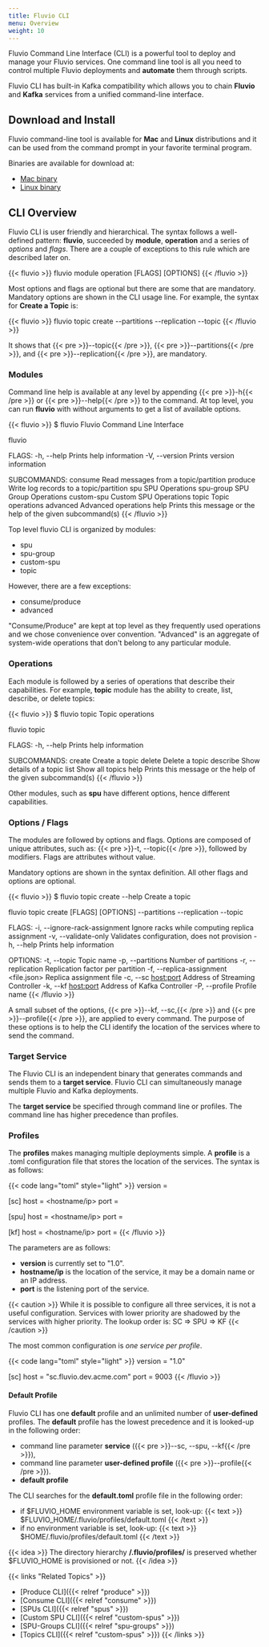 ```yaml
---
title: Fluvio CLI
menu: Overview
weight: 10
---
```


Fluvio Command Line Interface (CLI) is a powerful tool to deploy and manage your Fluvio services. One command line tool is all you need to control multiple Fluvio deployments and __automate__ them through scripts.  

Fluvio CLI has built-in Kafka compatibility which allows you to chain  __Fluvio__ and __Kafka__ services from a unified command-line interface.

## Download and Install

Fluvio command-line tool is available for __Mac__ and __Linux__ distributions and it can be used from the command prompt in your favorite terminal program.  

Binaries are available for download at:

* [Mac binary](https://github.com/infinyon/fluvio/releases)
* [Linux binary](https://github.com/infinyon/fluvio/releases)


## CLI Overview

Fluvio CLI is user friendly and hierarchical. The syntax follows a well-defined pattern: __fluvio__, succeeded by __module__, __operation__ and a series of _options_ and _flags_. There are a couple of exceptions to this rule which are described later on.


{{< fluvio >}}
fluvio module operation [FLAGS] [OPTIONS]
{{< /fluvio >}}

Most options and flags are optional but there are some that are mandatory. Mandatory options are shown in the CLI usage line. For example, the syntax for **Create a Topic** is:

{{< fluvio >}}
fluvio topic create --partitions <integer> --replication <integer> --topic <string>
{{< /fluvio >}}

It shows that {{< pre >}}--topic{{< /pre >}}, {{< pre >}}--partitions{{< /pre >}}, and {{< pre >}}--replication{{< /pre >}}, are mandatory.

### Modules

Command line help is available at any level by appending {{< pre >}}-h{{< /pre >}} or {{< pre >}}--help{{< /pre >}} to the command. At top level, you can run __fluvio__ with without arguments to get a list of available options.

{{< fluvio >}}
$ fluvio 
Fluvio Command Line Interface

fluvio <SUBCOMMAND>

FLAGS:
    -h, --help       Prints help information
    -V, --version    Prints version information

SUBCOMMANDS:
    consume       Read messages from a topic/partition
    produce       Write log records to a topic/partition
    spu           SPU Operations
    spu-group     SPU Group Operations
    custom-spu    Custom SPU Operations
    topic         Topic operations
    advanced      Advanced operations
    help          Prints this message or the help of the given subcommand(s)
{{< /fluvio >}}

Top level fluvio CLI is organized by modules:

* spu
* spu-group
* custom-spu
* topic

However, there are a few exceptions:

* consume/produce
* advanced

"Consume/Produce" are kept at top level as they frequently used operations and we chose convenience over convention. "Advanced" is an aggregate of system-wide operations that don't belong to any particular module.

### Operations

Each module is followed by a series of operations that describe their capabilities. For example, __topic__ module has the ability to create, list, describe, or delete topics:

{{< fluvio >}}
$ fluvio topic
Topic operations

fluvio topic <SUBCOMMAND>

FLAGS:
    -h, --help    Prints help information

SUBCOMMANDS:
    create      Create a topic
    delete      Delete a topic
    describe    Show details of a topic
    list        Show all topics
    help        Prints this message or the help of the given subcommand(s)
{{< /fluvio >}}

Other modules, such as __spu__ have different options, hence different capabilities.

### Options / Flags

The modules are followed by options and flags. Options are composed of unique attributes, such as: {{< pre >}}-t, --topic{{< /pre >}}, followed by modifiers. Flags are attributes without value.

Mandatory options are shown in the syntax definition. All other flags and options are optional.

{{< fluvio >}}
$ fluvio topic create --help
Create a topic

fluvio topic create [FLAGS] [OPTIONS] --partitions <integer> --replication <integer> --topic <string>

FLAGS:
    -i, --ignore-rack-assignment    Ignore racks while computing replica assignment
    -v, --validate-only             Validates configuration, does not provision
    -h, --help                      Prints help information

OPTIONS:
    -t, --topic <string>                    Topic name
    -p, --partitions <integer>              Number of partitions
    -r, --replication <integer>             Replication factor per partition
    -f, --replica-assignment <file.json>    Replica assignment file
    -c, --sc <host:port>                    Address of Streaming Controller
    -k, --kf <host:port>                    Address of Kafka Controller
    -P, --profile <profile>                 Profile name
{{< /fluvio >}}

A small subset of the options, {{< pre >}}--kf, --sc,{{< /pre >}} and {{< pre >}}--profile{{< /pre >}}, are applied to every command. The purpose of these options is to help the CLI identify the location of the services where to send the command.

### Target Service

The Fluvio CLI is an independent binary that generates commands and sends them to a __target service__. Fluvio CLI can simultaneously manage multiple Fluvio and Kafka deployments.  

The __target service__  be specified through command line or profiles. The command line has higher precedence than profiles.

### Profiles


The __profiles__ makes managing multiple deployments simple. A __profile__ is a .toml configuration file that stores the location of the services. The syntax is as follows:

{{< code lang="toml" style="light" >}}
version = <profile-version>

[sc]
host = <hostname/ip>
port = <port>

[spu]
host = <hostname/ip>
port = <port>

[kf]
host = <hostname/ip>
port = <port>
{{< /fluvio >}}

The parameters are as follows:

* __version__ is currently set to "1.0".
* __hostname/ip__ is the location of the service, it may be a domain name or an IP address.
* __port__ is the listening port of the service.

{{< caution >}}
While it is possible to configure all three services, it is not a useful configuration. Services with lower priority are shadowed by the services with higher priority. The lookup order is: SC => SPU => KF
{{< /caution >}}

The most common configuration is _one service per profile_.

{{< code lang="toml" style="light" >}}
version = "1.0"

[sc]
host = "sc.fluvio.dev.acme.com"
port = 9003
{{< /fluvio >}}

#### Default Profile

Fluvio CLI has one __default__ profile and an unlimited number of __user-defined__ profiles. The __default__ profile has the lowest precedence and it is looked-up in the following order:

* command line parameter __service__ ({{< pre >}}--sc, --spu, --kf{{< /pre >}}),
* command line parameter __user-defined profile__ ({{< pre >}}--profile{{< /pre >}}).
* __default profile__

The CLI searches for the __default.toml__ profile file in the following order: 

* if $FLUVIO_HOME environment variable is set, look-up:
    {{< text >}}
    $FLUVIO_HOME/.fluvio/profiles/default.toml
    {{< /text >}}
* if no environment variable is set, look-up:
    {{< text >}}
    $HOME/.fluvio/profiles/default.toml 
    {{< /text >}}

{{< idea >}}
The directory hierarchy  __/.fluvio/profiles/__ is preserved whether $FLUVIO_HOME is provisioned or not.
{{< /idea >}}


{{< links "Related Topics" >}}
* [Produce CLI]({{< relref "produce" >}})
* [Consume CLI]({{< relref "consume" >}})
* [SPUs CLI]({{< relref "spus" >}})
* [Custom SPU CLI]({{< relref "custom-spus" >}})
* [SPU-Groups CLI]({{< relref "spu-groups" >}})
* [Topics CLI]({{< relref "custom-spus" >}})
{{< /links >}}
